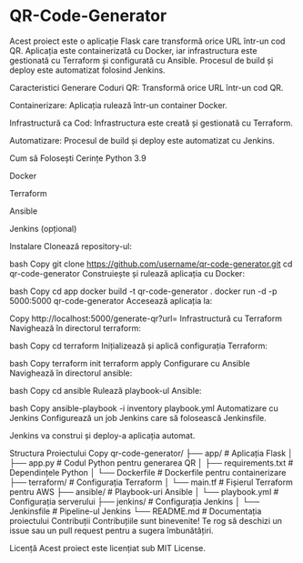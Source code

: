 # QR-Code-Generator
 
Acest proiect este o aplicație Flask care transformă orice URL într-un cod QR. Aplicația este containerizată cu Docker, iar infrastructura este gestionată cu Terraform și configurată cu Ansible. Procesul de build și deploy este automatizat folosind Jenkins.

Caracteristici
Generare Coduri QR: Transformă orice URL într-un cod QR.

Containerizare: Aplicația rulează într-un container Docker.

Infrastructură ca Cod: Infrastructura este creată și gestionată cu Terraform.

Automatizare: Procesul de build și deploy este automatizat cu Jenkins.

Cum să Folosești
Cerințe
Python 3.9

Docker

Terraform

Ansible

Jenkins (opțional)

Instalare
Clonează repository-ul:

bash
Copy
git clone https://github.com/username/qr-code-generator.git
cd qr-code-generator
Construiește și rulează aplicația cu Docker:

bash
Copy
cd app
docker build -t qr-code-generator .
docker run -d -p 5000:5000 qr-code-generator
Accesează aplicația la:

Copy
http://localhost:5000/generate-qr?url=<your-url>
Infrastructură cu Terraform
Navighează în directorul terraform:

bash
Copy
cd terraform
Inițializează și aplică configurația Terraform:

bash
Copy
terraform init
terraform apply
Configurare cu Ansible
Navighează în directorul ansible:

bash
Copy
cd ansible
Rulează playbook-ul Ansible:

bash
Copy
ansible-playbook -i inventory playbook.yml
Automatizare cu Jenkins
Configurează un job Jenkins care să folosească Jenkinsfile.

Jenkins va construi și deploy-a aplicația automat.

Structura Proiectului
Copy
qr-code-generator/
├── app/                  # Aplicația Flask
│   ├── app.py            # Codul Python pentru generarea QR
│   ├── requirements.txt  # Dependințele Python
│   └── Dockerfile        # Dockerfile pentru containerizare
├── terraform/            # Configurația Terraform
│   └── main.tf           # Fișierul Terraform pentru AWS
├── ansible/              # Playbook-uri Ansible
│   └── playbook.yml      # Configurația serverului
├── jenkins/              # Configurația Jenkins
│   └── Jenkinsfile       # Pipeline-ul Jenkins
└── README.md             # Documentația proiectului
Contribuții
Contribuțiile sunt binevenite! Te rog să deschizi un issue sau un pull request pentru a sugera îmbunătățiri.

Licență
Acest proiect este licențiat sub MIT License.